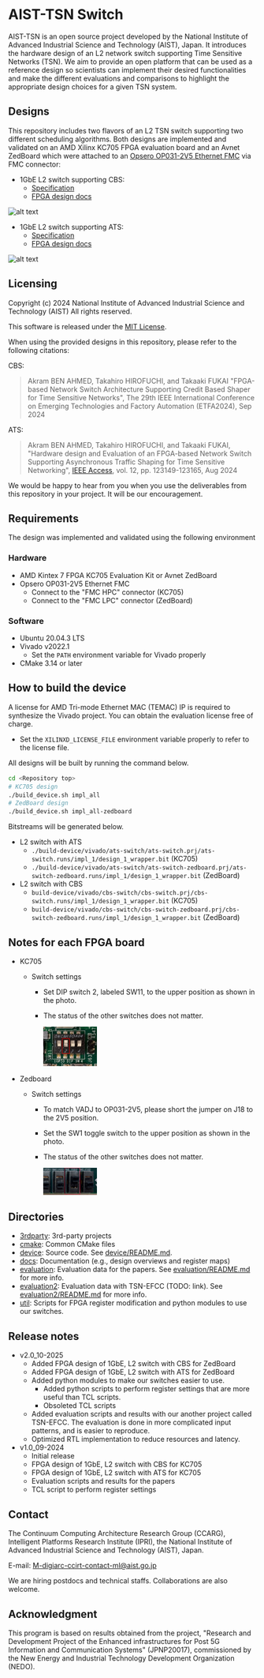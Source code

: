 # AIST-TSN Switch

AIST-TSN is an open source project developed by the National Institute of Advanced Industrial Science and Technology (AIST), Japan.
It introduces the hardware design of an L2 network switch supporting Time Sensitive Networks (TSN).
We aim to provide an open platform that can be used as a reference design so scientists can implement their desired functionalities and make the different evaluations and comparisons to highlight the appropriate design choices for a given TSN system.

## Designs

This repository includes two flavors of an L2 TSN switch supporting two different scheduling algorithms. Both designs are implemented and validated on an AMD Xilinx KC705 FPGA evaluation board and an Avnet ZedBoard which were attached to an [Opsero OP031-2V5 Ethernet FMC](https://ethernetfmc.com/docs/ethernet-fmc/compatibility/#series-7-boards) via FMC connector:

- 1GbE L2 switch supporting CBS:
  - [Specification](./docs/cbs-switch/specification.md)
  - [FPGA design docs](./docs/cbs-switch/design_top.md)

![alt text](https://github.com/CCIRT/aist-tsn-switch/blob/v1.0_09-2024/docs/cbs-switch/img/overwiew_cbs-switch.drawio.svg)


- 1GbE L2 switch supporting ATS:
  - [Specification](./docs/ats-switch/specification.md)
  - [FPGA design docs](./docs/ats-switch/design_top.md)

![alt text](https://github.com/CCIRT/aist-tsn-switch/blob/v1.0_09-2024/docs/ats-switch/img/overwiew_ats-switch.drawio.svg)


## Licensing

Copyright (c) 2024 National Institute of Advanced Industrial Science and Technology (AIST)
All rights reserved.

This software is released under the [MIT License](LICENSE).

When using the provided designs in this repository, please refer to the following citations:

CBS:
> Akram BEN AHMED, Takahiro HIROFUCHI, and Takaaki FUKAI "FPGA-based Network Switch Architecture Supporting Credit Based Shaper for Time Sensitive Networks", The 29th IEEE International Conference on Emerging Technologies and Factory Automation (ETFA2024), Sep 2024

ATS:
> Akram BEN AHMED, Takahiro HIROFUCHI, and Takaaki FUKAI, "Hardware design and Evaluation of an FPGA-based Network Switch Supporting Asynchronous Traffic Shaping for Time Sensitive Networking", [IEEE Access](https://ieeexplore.ieee.org/document/10658978), vol. 12, pp. 123149-123165, Aug 2024 


We would be happy to hear from you when you use the deliverables from this repository in your project.
It will be our encouragement.

## Requirements

The design was implemented and validated using the following environment

### Hardware 

- AMD Kintex 7 FPGA KC705 Evaluation Kit or Avnet ZedBoard
- Opsero OP031-2V5 Ethernet FMC
  - Connect to the "FMC HPC" connector (KC705)
  - Connect to the "FMC LPC" connector (ZedBoard)

### Software

- Ubuntu 20.04.3 LTS
- Vivado v2022.1
  - Set the `PATH` environment variable for Vivado properly
- CMake 3.14 or later

## How to build the device

A license for AMD Tri-mode Ethernet MAC (TEMAC) IP is required to synthesize the Vivado project. You can obtain the evaluation license free of charge.

- Set the `XILINXD_LICENSE_FILE` environment variable properly to refer to the license file.

All designs will be built by running the command below.

```sh
cd <Repository top>
# KC705 design
./build_device.sh impl_all
# ZedBoard design
./build_device.sh impl_all-zedboard
```

Bitstreams will be generated below.

- L2 switch with ATS
  - `./build-device/vivado/ats-switch/ats-switch.prj/ats-switch.runs/impl_1/design_1_wrapper.bit` (KC705)
  - `./build-device/vivado/ats-switch/ats-switch-zedboard.prj/ats-switch-zedboard.runs/impl_1/design_1_wrapper.bit` (ZedBoard)
- L2 switch with CBS
  - `build-device/vivado/cbs-switch/cbs-switch.prj/cbs-switch.runs/impl_1/design_1_wrapper.bit` (KC705)
  - `build-device/vivado/cbs-switch/cbs-switch-zedboard.prj/cbs-switch-zedboard.runs/impl_1/design_1_wrapper.bit` (ZedBoard)

## Notes for each FPGA board
- KC705
  - Switch settings
    - Set DIP switch 2, labeled SW11, to the upper position as shown in the photo.
    - The status of the other switches does not matter.

      <img src="./docs/img/sw_settings_kc705.jpg" width="25%">

- Zedboard
  - Switch settings
    - To match VADJ to OP031-2V5, please short the jumper on J18 to the 2V5 position.
    - Set the SW1 toggle switch to the upper position as shown in the photo.
    - The status of the other switches does not matter.

      <img src="./docs/img/sw_settings_zedboard.jpg" width="25%">


## Directories

- [3rdparty](3rdparty): 3rd-party projects
- [cmake](cmake): Common CMake files
- [device](device): Source code. See [device/README.md](device/README.md).
- [docs](docs): Documentation (e.g., design overviews and register maps)
- [evaluation](evaluation): Evaluation data for the papers. See [evaluation/README.md](evaluation/README.md) for more info.
- [evaluation2](evaluation2): Evaluation data with TSN-EFCC (TODO: link). See [evaluation2/README.md](evaluation2/README.md) for more info.
- [util](util): Scripts for FPGA register modification and python modules to use our switches.

## Release notes

- v2.0_10-2025
  - Added FPGA design of 1GbE, L2 switch with CBS for ZedBoard
  - Added FPGA design of 1GbE, L2 switch with ATS for ZedBoard
  - Added python modules to make our switches easier to use.
    - Added python scripts to perform register settings that are more useful than TCL scripts.
    - Obsoleted TCL scripts
  - Added evaluation scripts and results with our another project called TSN-EFCC. The evaluation is done in more complicated input patterns, and is easier to reproduce.
  - Optimized RTL implementation to reduce resources and latency.
- v1.0_09-2024
  - Initial release
  - FPGA design of 1GbE, L2 switch with CBS for KC705
  - FPGA design of 1GbE, L2 switch with ATS for KC705
  - Evaluation scripts and results for the papers
  - TCL script to perform register settings

## Contact

The Continuum Computing Architecture Research Group (CCARG), Intelligent Platforms Research Institute (IPRI), the National Institute of Advanced Industrial Science and Technology (AIST), Japan.

E-mail: <M-digiarc-ccirt-contact-ml@aist.go.jp>

We are hiring postdocs and technical staffs. Collaborations are also welcome.

## Acknowledgment

This program is based on results obtained from the project, "Research and
Development Project of the Enhanced infrastructures for Post 5G Information and
Communication Systems" (JPNP20017), commissioned by the New Energy and
Industrial Technology Development Organization (NEDO).
